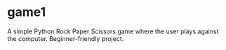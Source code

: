 # game1
A simple Python Rock Paper Scissors game where the user plays against the computer. Beginner-friendly project.

